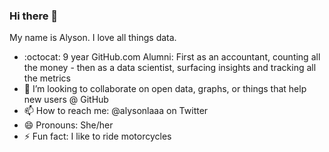 ### Hi there 👋

My name is Alyson. I love all things data.  

- :octocat: 9 year GitHub.com Alumni: First as an accountant, counting all the money - then as a data scientist, surfacing insights and tracking all the metrics
- 👯 I’m looking to collaborate on open data, graphs, or things that help new users @ GitHub  
- 📫 How to reach me: @alysonlaaa on Twitter
- 😄 Pronouns: She/her
- ⚡ Fun fact: I like to ride motorcycles 

